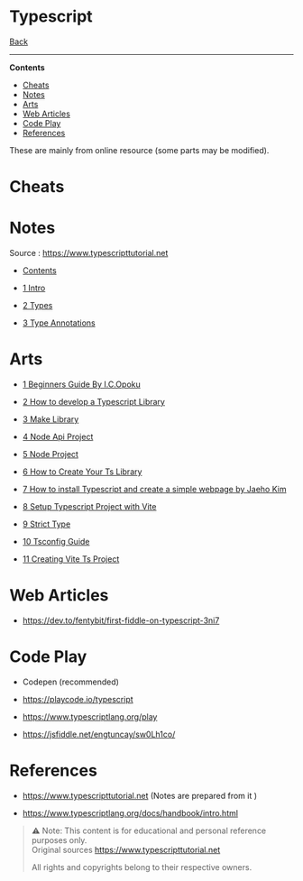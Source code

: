 
<h1>Typescript</h1>

[Back](../readme.md)

---

**Contents**

- [Cheats](#cheats)
- [Notes](#notes)
- [Arts](#arts)
- [Web Articles](#web-articles)
- [Code Play](#code-play)
- [References](#references)

These are mainly from online resource (some parts may be modified).

# Cheats

# Notes

Source : https://www.typescripttutorial.net

- [Contents](./notes/ts-01-1-content.md)

- [1 Intro](./notes/ts-01.md)                                

- [2 Types](./notes/ts-02-types.md)                       

- [3 Type Annotations](./notes/ts-03-type-annotations.md) 

# Arts

- [1 Beginners Guide By I.C.Opoku](./arts/art-ts-01-beginners-guide.md)

- [2 How to develop a Typescript Library](./arts/art-ts-02-library.md)

- [3 Make Library](./arts/art-ts-03-make-library.md)

- [4 Node Api Project](./arts/art-ts-04-node-api-project.md)

- [5 Node Project](./arts/art-ts-05-node-project.md)

- [6 How to Create Your Ts Library](./arts/art-ts-06-how-to-create-your-ts-lib.md)                                      

- [7 How to install Typescript and create a simple webpage by Jaeho Kim](./arts/art-ts-07-how-to-install-ts-project-web.md) 

- [8 Setup Typescript Project with Vite](./arts/art-ts-08-setup-typescript-project-with-vite.md)

- [9 Strict Type](./arts/art-ts-09-strict-type.md)

- [10 Tsconfig Guide](./arts/art-ts-10-tsconfig-guide.md)

- [11 Creating Vite Ts Project](./arts/art-ts-11-vite-ts-project.md)



# Web Articles

- https://dev.to/fentybit/first-fiddle-on-typescript-3ni7


# Code Play

- Codepen (recommended)

- https://playcode.io/typescript

- https://www.typescriptlang.org/play

- https://jsfiddle.net/engtuncay/sw0Lh1co/

# References

- https://www.typescripttutorial.net  (Notes are prepared from it )

- https://www.typescriptlang.org/docs/handbook/intro.html

> ⚠️ Note: This content is for educational and personal reference purposes only.  
> Original sources
> https://www.typescripttutorial.net
> 
> All rights and copyrights belong to their respective owners.




